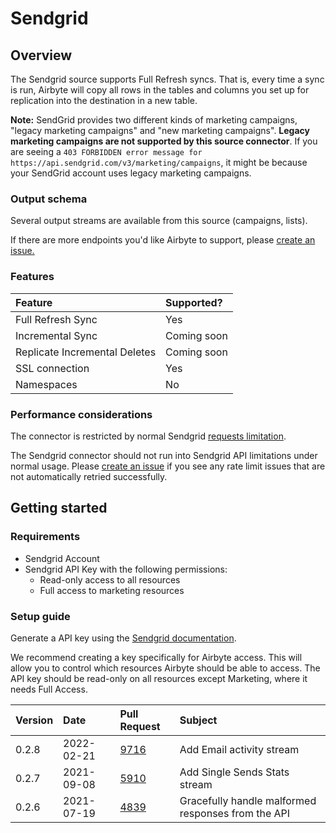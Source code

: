 # Sendgrid

## Overview

The Sendgrid source supports Full Refresh syncs. That is, every time a sync is run, Airbyte will copy all rows in the tables and columns you set up for replication into the destination in a new table.

**Note:** SendGrid provides two different kinds of marketing campaigns, "legacy marketing campaigns" and "new marketing campaigns". **Legacy marketing campaigns are not supported by this source connector**. If you are seeing a `403 FORBIDDEN error message for https://api.sendgrid.com/v3/marketing/campaigns`, it might be because your SendGrid account uses legacy marketing campaigns.

### Output schema

Several output streams are available from this source \(campaigns, lists\).

If there are more endpoints you'd like Airbyte to support, please [create an issue.](https://github.com/airbytehq/airbyte/issues/new/choose)

### Features

| Feature | Supported? |
| :--- | :--- |
| Full Refresh Sync | Yes |
| Incremental Sync | Coming soon |
| Replicate Incremental Deletes | Coming soon |
| SSL connection | Yes |
| Namespaces | No |

### Performance considerations

The connector is restricted by normal Sendgrid [requests limitation](https://sendgrid.com/docs/API_Reference/Web_API_v3/How_To_Use_The_Web_API_v3/rate_limits.html).

The Sendgrid connector should not run into Sendgrid API limitations under normal usage. Please [create an issue](https://github.com/airbytehq/airbyte/issues) if you see any rate limit issues that are not automatically retried successfully.

## Getting started

### Requirements

* Sendgrid Account
* Sendgrid API Key with the following permissions:
  * Read-only access to all resources
  * Full access to marketing resources

### Setup guide

Generate a API key using the [Sendgrid documentation](https://sendgrid.com/docs/ui/account-and-settings/api-keys/#creating-an-api-key).

We recommend creating a key specifically for Airbyte access. This will allow you to control which resources Airbyte should be able to access. The API key should be read-only on all resources except Marketing, where it needs Full Access.

| Version | Date | Pull Request | Subject |
| :--- | :--- | :--- | :--- |
| 0.2.8 | 2022-02-21 | [9716](https://github.com/airbytehq/airbyte/pull/9716) | Add Email activity stream |
| 0.2.7 | 2021-09-08 | [5910](https://github.com/airbytehq/airbyte/pull/5910) | Add Single Sends Stats stream |
| 0.2.6 | 2021-07-19 | [4839](https://github.com/airbytehq/airbyte/pull/4839) | Gracefully handle malformed responses from the API |

